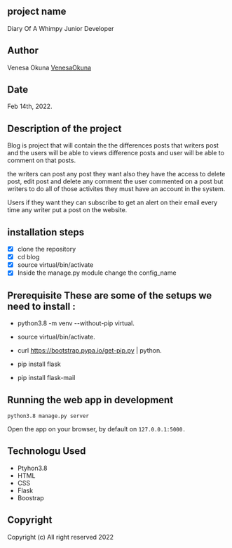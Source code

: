 ## project name

Diary Of A Whimpy Junior Developer

## Author

Venesa Okuna  [VenesaOkuna](https://github.com/VenesaOkuna)

## Date

Feb 14th, 2022.

## Description of the project

Blog is project that will contain the  the differences posts that writers post  and the users will be able to views difference posts and user will be able to comment on that posts.

the writers can post any post they want also they have the access to delete post, edit post and delete any comment the user commented on a post but writers to do all of those activites they must have an account in the system.

Users if they want they can subscribe to get an alert on their email every time any writer put a post on the website.

## installation steps

- [x] clone the repository 
- [x] cd blog 
- [x] source virtual/bin/activate 
- [x] Inside the manage.py module change the config_name 

## Prerequisite These are some of the setups we need to install :

* python3.8 -m venv --without-pip virtual.

* source virtual/bin/activate.

* curl https://bootstrap.pypa.io/get-pip.py | python.

* pip install flask

* pip install flask-mail



## Running the web app in development

``` python3.8 manage.py server ```

Open the app on your browser, by default on ``` 127.0.0.1:5000. ```

## Technologu Used

* Ptyhon3.8
* HTML
* CSS
* Flask
* Boostrap

## Copyright

Copyright (c) All right reserved 2022
